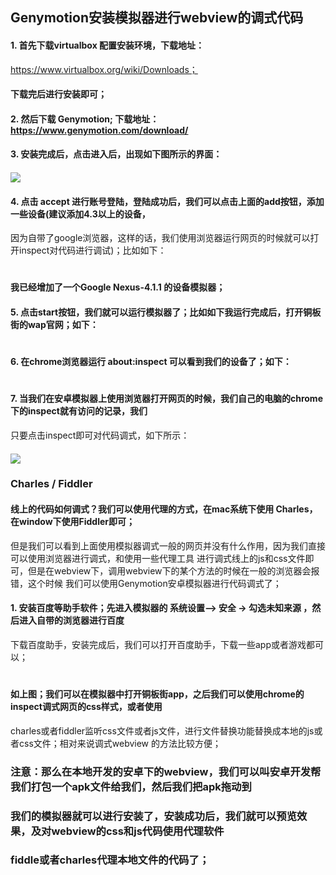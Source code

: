## Genymotion安装模拟器进行webview的调式代码

#### 1. 首先下载virtualbox 配置安装环境，下载地址：
https://www.virtualbox.org/wiki/Downloads；
#### 下载完后进行安装即可；
#### 2. 然后下载 Genymotion; 下载地址：https://www.genymotion.com/download/
#### 3. 安装完成后，点击进入后，出现如下图所示的界面：
#### <img src="http://images2015.cnblogs.com/blog/561794/201607/561794-20160725232621184-1194337373.png"/>
#### 4. 点击 accept 进行账号登陆，登陆成功后，我们可以点击上面的add按钮，添加一些设备(建议添加4.3以上的设备，
因为自带了google浏览器，这样的话，我们使用浏览器运行网页的时候就可以打开inspect对代码进行调试)；比如如下：
#### <img src="http://images2015.cnblogs.com/blog/561794/201607/561794-20160726234023903-920994762.png" alt="" />
#### 我已经增加了一个Google Nexus-4.1.1 的设备模拟器；
#### 5. 点击start按钮，我们就可以运行模拟器了；比如如下我运行完成后，打开铜板街的wap官网；如下：
#### <img src="http://images2015.cnblogs.com/blog/561794/201607/561794-20160725232930028-1224347670.png" alt="" />
#### 6. 在chrome浏览器运行 about:inspect 可以看到我们的设备了；如下：
#### <img src="http://images2015.cnblogs.com/blog/561794/201607/561794-20160726233827997-1474082648.png" alt="" />
#### 7. 当我们在安卓模拟器上使用浏览器打开网页的时候，我们自己的电脑的chrome下的inspect就有访问的记录，我们
只要点击inspect即可对代码调式，如下所示：
#### <img src="http://images2015.cnblogs.com/blog/561794/201607/561794-20160726234427216-404394008.png"/>

### Charles / Fiddler
#### 线上的代码如何调式？我们可以使用代理的方式，在mac系统下使用 Charles，在window下使用Fiddler即可；
但是我们可以看到上面使用模拟器调式一般的网页并没有什么作用，因为我们直接可以使用浏览器进行调式，和使用一些代理工具
进行调式线上的js和css文件即可，但是在webview下，调用webview下的某个方法的时候在一般的浏览器会报错，这个时候
我们可以使用Genymotion安卓模拟器进行代码调式了；
#### 1. 安装百度等助手软件；先进入模拟器的 系统设置——> 安全 -> 勾选未知来源 ，然后进入自带的浏览器进行百度
下载百度助手，安装完成后，我们可以打开百度助手，下载一些app或者游戏都可以；
#### <img src="http://images2015.cnblogs.com/blog/561794/201607/561794-20160727225313341-860998155.png" alt="" />  
#### 如上图；我们可以在模拟器中打开铜板街app，之后我们可以使用chrome的 inspect调式网页的css样式，或者使用
charles或者fiddler监听css文件或者js文件，进行文件替换功能替换成本地的js或者css文件；相对来说调式webview
的方法比较方便；
### 注意：那么在本地开发的安卓下的webview，我们可以叫安卓开发帮我们打包一个apk文件给我们，然后我们把apk拖动到
### 我们的模拟器就可以进行安装了，安装成功后，我们就可以预览效果，及对webview的css和js代码使用代理软件
### fiddle或者charles代理本地文件的代码了；
